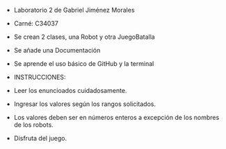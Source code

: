 * Laboratorio 2 de Gabriel Jiménez Morales
* Carné: C34037
* Se crean 2 clases, una Robot y otra JuegoBatalla
* Se añade una Documentación
* Se aprende el uso básico de GitHub y la terminal

* INSTRUCCIONES:
* Leer los enuncioados cuidadosamente.
* Ingresar los valores según los rangos solicitados.
* Los valores deben ser en números enteros a excepción de los nombres de los robots.
* Disfruta del juego.
